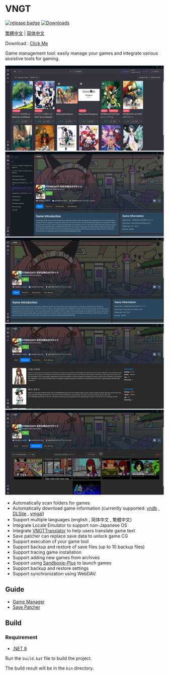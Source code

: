# VNGT

[![release badge](https://img.shields.io/github/v/release/charles7668/VNGT)](https://github.com/charles7668/VNGT/releases/)
[![Downloads](https://img.shields.io/github/downloads/charles7668/VNGT/total)](https://github.com/charles7668/VNGT/releases/)

[繁體中文](./Docs/README.zh-tw.md) | [简体中文](./Docs/README.zh-cn.md)

Download : [Click Me](https://github.com/charles7668/VNGT/releases/)

Game management tool: easily manage your games and integrate various assistive tools for gaming.

![main](./Docs/img/main.jpg)
![screenshot](./Docs/img/screenshot1.jpg)
![screenshot](./Docs/img/screenshot2.jpg)
![screenshot](./Docs/img/screenshot3.jpg)
![screenshot](./Docs/img/screenshot4.jpg)

- Automatically scan folders for games
- Automatically download game information (currently supported: [vndb](https://vndb.org/) , [DLSite](https://www.dlsite.com) , [ymgal](https://www.ymgal.games/developer#%E6%90%9C%E7%B4%A2%E6%B8%B8%E6%88%8F%E5%88%97%E8%A1%A8))
- Support multiple languages (english , 简体中文 , 繁體中文)
- Integrate Locale Emulator to support non-Japanese OS
- Integrate [VNGTTranslator](https://github.com/charles7668/VNGTTranslator) to help users translate game text
- Save patcher can replace save data to unlock game CG
- Support execution of your game tool
- Support backup and restore of save files (up to 10 backup files)
- Support tracing game installation
- Support adding new games from archives
- Support using [Sandboxie-Plus](https://sandboxie-plus.com/) to launch games
- Support backup and restore settings
- Support synchronization using WebDAV.

## Guide

- [Game Manager](./Docs/GameManager.md)
- [Save Patcher](./Docs/SavePatcher.md)

## Build

### Requirement

- [.NET 8](https://dotnet.microsoft.com/en-us/download)

Run the `build.bat` file to build the project.

The build result will be in the `bin` directory.
